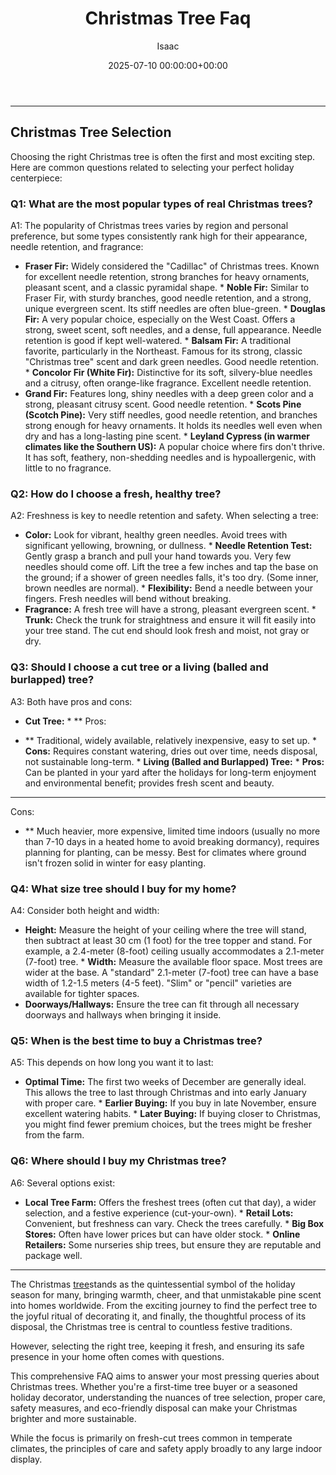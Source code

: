 ﻿---
title: Christmas Tree Faq
description: The Christmas tree stands as the quintessential symbol of the holiday season for many, bringing warmth, cheer, and that unmistakable pine scent into homes...
slug: /christmas-tree-faq/
date: 2025-07-10 00:00:00+00:00
lastmod: 2025-07-10 00:00:00+03:00
author: Isaac
categories:
- Guides
- Holiday Decor
tags:
- guides
- christma
- tree
layout: post
---
---
## Christmas Tree Selection
Choosing the right Christmas tree is often the first and most exciting step. Here are common questions related to selecting your perfect holiday centerpiece:
### Q1: What are the most popular types of real Christmas trees?
A1: The popularity of Christmas trees varies by region and personal preference, but some types consistently rank high for their appearance, needle retention, and fragrance:
* **Fraser Fir:** Widely considered the "Cadillac" of Christmas trees. Known for excellent needle retention, strong branches for heavy ornaments, pleasant scent, and a classic pyramidal shape. * **Noble Fir:** Similar to Fraser Fir, with sturdy branches, good needle retention, and a strong, unique evergreen scent. Its stiff needles are often blue-green. * **Douglas Fir:** A very popular choice, especially on the West Coast.
Offers a strong, sweet scent, soft needles, and a dense, full appearance. Needle retention is good if kept well-watered. * **Balsam Fir:** A traditional favorite, particularly in the Northeast. Famous for its strong, classic "Christmas tree" scent and dark green needles. Good needle retention. * **Concolor Fir (White Fir):** Distinctive for its soft, silvery-blue needles and a citrusy, often orange-like fragrance. Excellent needle retention.
* **Grand Fir:** Features long, shiny needles with a deep green color and a strong, pleasant citrusy scent. Good needle retention. * **Scots Pine (Scotch Pine):** Very stiff needles, good needle retention, and branches strong enough for heavy ornaments. It holds its needles well even when dry and has a long-lasting pine scent. * **Leyland Cypress (in warmer climates like the Southern US):** A popular choice where firs don't thrive.
It has soft, feathery, non-shedding needles and is hypoallergenic, with little to no fragrance.
### Q2: How do I choose a fresh, healthy tree?
A2: Freshness is key to needle retention and safety. When selecting a tree:
* **Color:** Look for vibrant, healthy green needles. Avoid trees with significant yellowing, browning, or dullness. * **Needle Retention Test:** Gently grasp a branch and pull your hand towards you. Very few needles should come off. Lift the tree a few inches and tap the base on the ground; if a shower of green needles falls, it's too dry. (Some inner, brown needles are normal). * **Flexibility:** Bend a needle between your fingers. Fresh needles will bend without breaking.
* **Fragrance:** A fresh tree will have a strong, pleasant evergreen scent. * **Trunk:** Check the trunk for straightness and ensure it will fit easily into your tree stand. The cut end should look fresh and moist, not gray or dry.
### Q3: Should I choose a cut tree or a living (balled and burlapped) tree?
A3: Both have pros and cons:
* **Cut Tree:** * **
Pros:
- ** Traditional, widely available, relatively inexpensive, easy to set up. * **Cons:** Requires constant watering, dries out over time, needs disposal, not sustainable long-term. * **Living (Balled and Burlapped) Tree:** * **Pros:** Can be planted in your yard after the holidays for long-term enjoyment and environmental benefit; provides fresh scent and beauty.

* **
Cons:
- ** Much heavier, more expensive, limited time indoors (usually no more than 7-10 days in a heated home to avoid breaking dormancy), requires planning for planting, can be messy. Best for climates where ground isn't frozen solid in winter for easy planting.

### Q4: What size tree should I buy for my home?
A4: Consider both height and width:
* **Height:** Measure the height of your ceiling where the tree will stand, then subtract at least 30 cm (1 foot) for the tree topper and stand. For example, a 2.4-meter (8-foot) ceiling usually accommodates a 2.1-meter (7-foot) tree. * **Width:** Measure the available floor space. Most trees are wider at the base. A "standard" 2.1-meter (7-foot) tree can have a base width of 1.2-1.5 meters (4-5 feet). "Slim" or "pencil" varieties are available for tighter spaces.
* **Doorways/Hallways:** Ensure the tree can fit through all necessary doorways and hallways when bringing it inside.
### Q5: When is the best time to buy a Christmas tree?
A5: This depends on how long you want it to last:
* **Optimal Time:** The first two weeks of December are generally ideal. This allows the tree to last through Christmas and into early January with proper care. * **Earlier Buying:** If you buy in late November, ensure excellent watering habits. * **Later Buying:** If buying closer to Christmas, you might find fewer premium choices, but the trees might be fresher from the farm.
### Q6: Where should I buy my Christmas tree?
A6: Several options exist:
* **Local Tree Farm:** Offers the freshest trees (often cut that day), a wider selection, and a festive experience (cut-your-own). * **Retail Lots:** Convenient, but freshness can vary. Check the trees carefully. * **Big Box Stores:** Often have lower prices but can have older stock. * **Online Retailers:** Some nurseries ship trees, but ensure they are reputable and package well.
---

The Christmas [tree](https://pestpolicy.com/recycling-your-christmas-tree/)stands as the quintessential symbol of the holiday season for many, bringing warmth, cheer, and that unmistakable pine scent into homes worldwide. From the exciting journey to find the perfect tree to the joyful ritual of decorating it, and finally, the thoughtful process of its disposal, the Christmas tree is central to countless festive traditions.

However, selecting the right tree, keeping it fresh, and ensuring its safe presence in your home often comes with questions.

This comprehensive FAQ aims to answer your most pressing queries about Christmas trees. Whether you're a first-time tree buyer or a seasoned holiday decorator, understanding the nuances of tree selection, proper care, safety measures, and eco-friendly disposal can make your Christmas brighter and more sustainable.

While the focus is primarily on fresh-cut trees common in temperate climates, the principles of care and safety apply broadly to any large indoor display.


